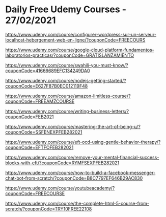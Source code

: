 # Daily Free Udemy Courses - 27/02/2021

https://www.udemy.com/course/configurer-wordpress-sur-un-serveur-localhost-hebergement-web-en-ligne/?couponCode=FREECOURS
https://www.udemy.com/course/google-cloud-platform-fundamentos-laboratorios-practicas/?couponCode=GRATISLANZAMIENTO
https://www.udemy.com/course/swahili-you-must-know/?couponCode=41666689EFC134249DA0
https://www.udemy.com/course/nodejs-getting-started/?couponCode=E627F87B0EC012119F48
https://www.udemy.com/course/amazon-limitless-course/?couponCode=FREEAMZCOURSE
https://www.udemy.com/course/writing-business-letters/?couponCode=FEB2021
https://www.udemy.com/course/mastering-the-art-of-being-u/?couponCode=SSFENEXPFEB282021
https://www.udemy.com/course/eft-ocd-using-gentle-behavior-therapy/?couponCode=EFTFOFEB282021
https://www.udemy.com/course/remove-your-mental-financial-success-blocks-with-eft/?couponCode=RYMFSEXPFEB282021
https://www.udemy.com/course/how-to-build-a-facebook-messenger-chat-bot-from-scratch/?couponCode=B8C7797EF646B29AC830
https://www.udemy.com/course/youtubeacademy/?couponCode=FREECOURSE
https://www.udemy.com/course/the-complete-html-5-course-from-scratch/?couponCode=TRY10FREE22108
